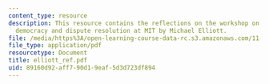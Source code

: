 ```yaml
---
content_type: resource
description: This resource contains the reflections on the workshop on deliberative
  democracy and dispute resolution at MIT by Michael Elliott.
file: /media/https%3A/open-learning-course-data-rc.s3.amazonaws.com/11-969-workshop-on-deliberative-democracy-and-dispute-resolution-summer-2005/89160d92aff790d19eaf5d3d723df894_elliott_ref.pdf
file_type: application/pdf
resourcetype: Document
title: elliott_ref.pdf
uid: 89160d92-aff7-90d1-9eaf-5d3d723df894
---
```

